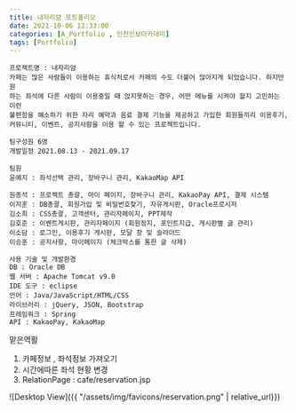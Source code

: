 ```yaml
---
title: 내자리얌 포트폴리오
date: 2021-10-06 12:33:00
categories: [A_Portfolio , 인천인보아카데미]
tags: [Portfolio]
---
```


```
프로젝트명 : 내자리얌
카페는 많은 사람들이 이용하는 휴식처로서 카페의 수도 더불어 많아지게 되었습니다. 하지만 원
하는 좌석에 다른 사람이 이용중일 때 앉지못하는 경우, 어떤 메뉴를 시켜야 할지 고민하는 이런 
불편함을 해소하기 위한 자리 예약과 음료 결제 기능을 제공하고 가입한 회원들끼리 이용후기, 
커뮤니티, 이벤트, 공지사항을 이용 할 수 있는 프로젝트입니다.

팀구성원 6명
개발일정 2021.08.13 - 2021.09.17

팀원 
윤예지 : 좌석선택 관리, 장바구니 관리, KakaoMap API 

원종석 : 프로젝트 총괄, 마이 페이지, 장바구니 관리, KakaoPay API, 결제 시스템 
이지훈 : DB총괄, 회원가입 및 비밀번호찾기, 자유게시판, Oracle프로시저 
김소희 : CSS총괄, 고객센터, 관리자페이지, PPT제작 
김호준 : 이벤트게시판, 관리자페이지 (회원정지, 포인트지급, 게시판별 글 관리) 
이소담 : 로그인, 이용후기 게시판, 모달 창 및 슬라이드 
이승훈 : 공지사항, 마이페이지 (체크박스를 통한 글 삭제) 

사용 기술 및 개발환경
DB : Oracle DB 
웹 서버 : Apache Tomcat v9.0 
IDE 도구 : eclipse 
언어 : Java/JavaScript/HTML/CSS 
라이브러리 : jQuery, JSON, Bootstrap 
프레임워크 : Spring 
API : KakaoPay, KakaoMap 

```



맡은역활

1.	카페정보 , 좌석정보 가져오기 
2.	시간에따른 좌석 현황 변경
3.	RelationPage : cafe/reservation.jsp

![Desktop View]({{ "/assets/img/favicons/reservation.png" | relative_url}})




